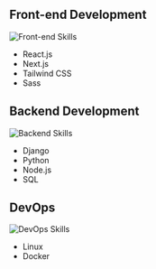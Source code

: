 
## Front-end Development

![Front-end Skills](https://img.shields.io/badge/Skills-React%20%7C%20Next.js%20%7C%20Tailwind%20CSS%20%7C%20Sass-informational?style=flat&logo=react&logoColor=white&color=8B5CF6)

- React.js
- Next.js
- Tailwind CSS
- Sass

## Backend Development

![Backend Skills](https://img.shields.io/badge/Skills-Django%20%7C%20Python%20%7C%20Node.js%20%7C%20SQL-informational?style=flat&logo=python&logoColor=white&color=8B5CF6)

- Django
- Python
- Node.js
- SQL

## DevOps

![DevOps Skills](https://img.shields.io/badge/Skills-Linux%20%7C%20Docker%20%7C%20TDD-informational?style=flat&logo=linux&logoColor=white&color=8B5CF6)

- Linux
- Docker

